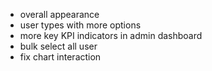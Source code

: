 - overall appearance
- user types with more options
- more key KPI indicators in admin dashboard
- bulk select all user
- fix chart interaction